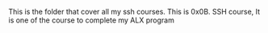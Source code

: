 This is the folder that cover all my ssh courses.
This is 0x0B. SSH course, It is one of the course to complete my ALX program

